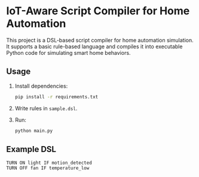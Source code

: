 # IoT-Aware Script Compiler for Home Automation

This project is a DSL-based script compiler for home automation simulation. It supports a basic rule-based language and compiles it into executable Python code for simulating smart home behaviors.

## Usage

1. Install dependencies:
   ```bash
   pip install -r requirements.txt
   ```

2. Write rules in `sample.dsl`.

3. Run:
   ```bash
   python main.py
   ```

## Example DSL

```
TURN ON light IF motion_detected
TURN OFF fan IF temperature_low
```
